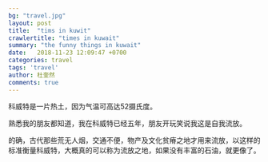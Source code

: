 ```yaml
---
bg: "travel.jpg"
layout: post
title:  "tims in kuwit"
crawlertitle: "times in kuwait"
summary: "the funny things in kuwait"
date:   2018-11-23 12:09:47 +0700
categories: travel
tags: 'travel'
author: 杜奎然
comments: true
---
```


科威特是一片热土，因为气温可高达52摄氏度。

熟悉我的朋友都知道，我在科威特已经五年，朋友开玩笑说我这是自我流放。

的确，古代那些荒无人烟，交通不便，物产及文化贫瘠之地才用来流放，以这样的标准衡量科威特，大概真的可以称为流放之地，如果没有丰富的石油，就更像了。
